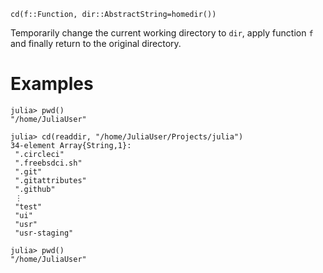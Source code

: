```
cd(f::Function, dir::AbstractString=homedir())
```

Temporarily change the current working directory to `dir`, apply function `f` and finally return to the original directory.

# Examples

```julia-repl
julia> pwd()
"/home/JuliaUser"

julia> cd(readdir, "/home/JuliaUser/Projects/julia")
34-element Array{String,1}:
 ".circleci"
 ".freebsdci.sh"
 ".git"
 ".gitattributes"
 ".github"
 ⋮
 "test"
 "ui"
 "usr"
 "usr-staging"

julia> pwd()
"/home/JuliaUser"
```
